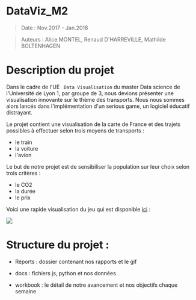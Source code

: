 # DataViz_M2

>Date : Nov.2017 - Jan.2018 

>Auteurs : Alice MONTEL, Renaud D'HARREVILLE, Mathilde BOLTENHAGEN

# Description du projet

Dans le cadre de l'UE ` Data Visualisation` du master Data science de l'Université de Lyon 1, par groupe de 3, nous devions présenter une visualisation innovante sur le thème des transports. Nous nous sommes alors lancés dans l'implémentation d'un serious game, un logiciel éducatif distrayant. 

Le projet contient une visualisation de la carte de France et des trajets possibles à effectuer selon trois moyens de transports : 
* le train
* la voiture
* l'avion

Le but de notre projet est de sensibiliser la population sur leur choix selon trois critères : 
* le CO2
* la durée 
* le prix

Voici une rapide visualisation du jeu qui est disponible [ici](https://renaud-d-harreville.github.io/DataViz_M2/) :

![](https://github.com/Renaud-D-Harreville/DataViz_M2/blob/master/Reports/groupe1.gif?raw=true)

# Structure du projet :

- Reports : dossier contenant nos rapports et le gif

- docs : fichiers js, python et nos données

- workbook : le détail de notre avancement et nos objectifs chaque semaine

